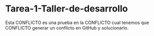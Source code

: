 # Tarea-1-Taller-de-desarrollo
Esta CONFLICTO es una prueba en la CONFLICTO cual tenemos que CONFLICTO generar un conflicto en GitHub y solucionarlo.